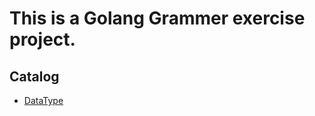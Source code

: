 # This is a Golang Grammer exercise project.

## Catalog
 - [DataType](https://github.com/pock999/golang-practice/blob/master/read/DataType.md)